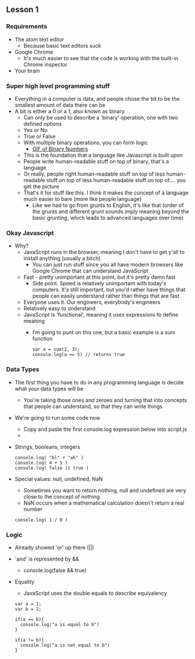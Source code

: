 ## Lesson 1

### Requirements
- The atom text editor
  - Because basic text editors suck
- Google Chrome
  - It's much easier to see that the code is working with the built-in Chrome inspector
- Your brain

### Super high level programming stuff
- Everything in a computer is data, and people chose the bit to be the smallest amount of data there can be
- A bit is either a 0 or a 1, also known as binary
  - Can only be used to describe a 'binary' operation, one with two defined options
  - Yes or No
  - True or False
  - With multiple binary operations, you can form logic
    - [GIF of Binary Numbers](https://en.wikipedia.org/wiki/Binary_number#/media/File:Binary_counter.gif)
  - This is the foundation that a language like Javascript is built upon
  - People write human-readable stuff on top of binary, that's a language
  - Or really, people right human-readable stuff on top of less human-readable stuff on top of less human-readable stuff on top of.... you get the picture
  - That's it for stuff like this. I think it makes the concept of a language much easier to bare (more like people language)
    - Like we had to go from grunts to English, it's like that (order of the grunts and different grunt sounds imply meaning beyond the basic  grunting, which leads to advanced languages over time)

### Okay Javascript
- Why?
  - JavaScript runs in the browser, meaning I don't have to get y'all to install anything (usually a bitch)
    - You can just run stuff since you all have modern browsers like Google Chrome that can understand JavaScript
  - Fast - pretty unimportant at this point, but it's pretty damn fast
    - Side point. Speed is relatively unimportant with today's computers. It's still important, but you'd rather have things that people can easily understand rather than things that are fast
  - Everyone uses it. Our engineers, everybody's engineers
  - Relatively easy to understand
  - JavaScript is 'functional', meaning it uses expressions to define meaning
    - I'm going to punt on this one, but a basic example is a sum function

      ```
      var a = sum(2, 3);
      console.log(a == 5) // returns true
      ```

### Data Types
- The first thing you have to do in any programming language is decide what your data types will be
  - You're taking those ones and zeroes and turning that into concepts that people can understand, so that they can write things
- We're going to run some code now
  - Copy and paste the first console.log expression below into script.js
  -
- Strings, booleans, integers

  ```
  console.log( "bl" + "ah" )
  console.log( 4 + 5 )
  console.log( false || true )
  ```

- Special values: null, undefined, NaN
  - Sometimes you want to return nothing, null and undefined are very close to the concept of nothing
  - NaN occurs when a mathematical calculation doesn't return a real number

  ```
  console.log( 1 / 0 )
  ```

### Logic
- Already showed 'or' up there (||)
- 'and' is represented by &&
  - console.log(false && true)
- Equality
  - JavaScript uses the double equals to describe equivalency

  ```
  var a = 1;
  var b = 2;

  if(a == b){
    console.log("a is equal to b")
  }

  if(a != b){
    console.log("a is not equal to b")
  }
  ```
